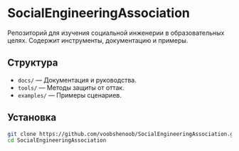 # SocialEngineeringAssociation

Репозиторий для изучения социальной инженерии в образовательных целях. Содержит инструменты, документацию и примеры.

## Структура
- `docs/` — Документация и руководства.
- `tools/` — Методы защиты от оттак.
- `examples/` — Примеры сценариев.

## Установка
```bash
git clone https://github.com/voobshenoob/SocialEngineeringAssociation.git
cd SocialEngineeringAssociation
